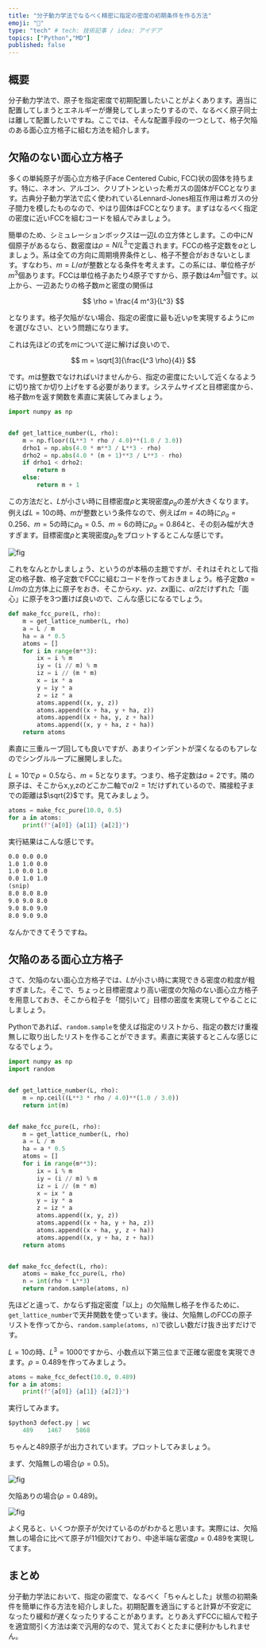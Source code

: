 ```yaml
---
title: "分子動力学法でなるべく精密に指定の密度の初期条件を作る方法"
emoji: "🤖"
type: "tech" # tech: 技術記事 / idea: アイデア
topics: ["Python","MD"]
published: false
---
```


## 概要

分子動力学法で、原子を指定密度で初期配置したいことがよくあります。適当に配置してしまうとエネルギーが爆発してしまったりするので、なるべく原子同士は離して配置したいですね。ここでは、そんな配置手段の一つとして、格子欠陥のある面心立方格子に組む方法を紹介します。

## 欠陥のない面心立方格子

多くの単純原子が面心立方格子(Face Centered Cubic, FCC)状の固体を持ちます。特に、ネオン、アルゴン、クリプトンといった希ガスの固体がFCCとなります。古典分子動力学法で広く使われているLennard-Jones相互作用は希ガスの分子間力を模したものなので、やはり固体はFCCとなります。まずはなるべく指定の密度に近いFCCを組むコードを組んでみましょう。

簡単のため、シミュレーションボックスは一辺$L$の立方体とします。この中に$N$個原子があるなら、数密度は$\rho = N/L^3$で定義されます。FCCの格子定数を$a$としましょう。系は全ての方向に周期境界条件とし、格子不整合がおきないとします。すなわち、$m=L/a$が整数となる条件を考えます。この系には、単位格子が$m^3$個あります。FCCは単位格子あたり4原子ですから、原子数は$4 m^3$個です。以上から、一辺あたりの格子数$m$と密度の関係は

$$
\rho = \frac{4 m^3}{L^3}
$$

となります。格子欠陥がない場合、指定の密度に最も近い$\rho$を実現するように$m$を選びなさい、という問題になります。

これは先ほどの式を$m$について逆に解けば良いので、

$$
m = \sqrt[3]{\frac{L^3 \rho}{4}}
$$

です。$m$は整数でなければいけませんから、指定の密度にたいして近くなるように切り捨てか切り上げをする必要があります。システムサイズと目標密度から、格子数$m$を返す関数を素直に実装してみましょう。

```py
import numpy as np


def get_lattice_number(L, rho):
    m = np.floor((L**3 * rho / 4.0)**(1.0 / 3.0))
    drho1 = np.abs(4.0 * m**3 / L**3 - rho)
    drho2 = np.abs(4.0 * (m + 1)**3 / L**3 - rho)
    if drho1 < drho2:
        return m
    else:
        return m + 1
```

この方法だと、$L$が小さい時に目標密度$\rho$と実現密度$\rho_a$の差が大きくなります。例えば$L=10$の時、$m$が整数という条件なので、例えば$m=4$の時に$\rho_a=0.256$、$m=5$の時に$\rho_a=0.5$、$m=6$の時に$\rho_a=0.864$と、その刻み幅が大きすぎます。目標密度$\rho$と実現密度$\rho_a$をプロットするとこんな感じです。

![fig](md_initial_condition/pure.png)

これをなんとかしましょう、というのが本稿の主題ですが、それはそれとして指定の格子数、格子定数でFCCに組むコードを作っておきましょう。格子定数$a=L/m$の立方体上に原子をおき、そこから$xy$、$yz$、$zx$面に、$a/2$だけずれた「面心」に原子を3つ置けば良いので、こんな感じになるでしょう。

```py
def make_fcc_pure(L, rho):
    m = get_lattice_number(L, rho)
    a = L / m
    ha = a * 0.5
    atoms = []
    for i in range(m**3):
        ix = i % m
        iy = (i // m) % m
        iz = i // (m * m)
        x = ix * a
        y = iy * a
        z = iz * a
        atoms.append((x, y, z))
        atoms.append((x + ha, y + ha, z))
        atoms.append((x + ha, y, z + ha))
        atoms.append((x, y + ha, z + ha))
    return atoms
```

素直に三重ループ回しても良いですが、あまりインデントが深くなるのもアレなのでシングルループに展開しました。

$L=10$で$\rho=0.5$なら、$m=5$となります。つまり、格子定数は$a=2$です。隣の原子は、そこからx,y,zのどこか二軸で$a/2=1$だけずれているので、隣接粒子までの距離は$\sqrt{2}$です。見てみましょう。

```py
atoms = make_fcc_pure(10.0, 0.5)
for a in atoms:
    print(f"{a[0]} {a[1]} {a[2]}")
```

実行結果はこんな感じです。

```txt
0.0 0.0 0.0
1.0 1.0 0.0
1.0 0.0 1.0
0.0 1.0 1.0
(snip)
8.0 8.0 8.0
9.0 9.0 8.0
9.0 8.0 9.0
8.0 9.0 9.0
```

なんかできてそうですね。

## 欠陥のある面心立方格子

さて、欠陥のない面心立方格子では、$L$が小さい時に実現できる密度の粒度が粗すぎました。そこで、ちょっと目標密度より高い密度の欠陥のない面心立方格子を用意しておき、そこから粒子を「間引いて」目標の密度を実現してやることにしましょう。

Pythonであれば、`random.sample`を使えば指定のリストから、指定の数だけ重複無しに取り出したリストを作ることができます。素直に実装するとこんな感じになるでしょう。

```py
import numpy as np
import random


def get_lattice_number(L, rho):
    m = np.ceil((L**3 * rho / 4.0)**(1.0 / 3.0))
    return int(m)


def make_fcc_pure(L, rho):
    m = get_lattice_number(L, rho)
    a = L / m
    ha = a * 0.5
    atoms = []
    for i in range(m**3):
        ix = i % m
        iy = (i // m) % m
        iz = i // (m * m)
        x = ix * a
        y = iy * a
        z = iz * a
        atoms.append((x, y, z))
        atoms.append((x + ha, y + ha, z))
        atoms.append((x + ha, y, z + ha))
        atoms.append((x, y + ha, z + ha))
    return atoms


def make_fcc_defect(L, rho):
    atoms = make_fcc_pure(L, rho)
    n = int(rho * L**3)
    return random.sample(atoms, n)
```

先ほどと違って、かならず指定密度「以上」の欠陥無し格子を作るために、`get_lattice_number`で天井関数を使っています。後は、欠陥無しのFCCの原子リストを作ってから、`random.sample(atoms, n)`で欲しい数だけ抜き出すだけです。

$L=10$の時、$L^3 = 1000$ですから、小数点以下第三位まで正確な密度を実現できます。$\rho=0.489$を作ってみましょう。

```py
atoms = make_fcc_defect(10.0, 0.489)
for a in atoms:
    print(f"{a[0]} {a[1]} {a[2]}")
```

実行してみます。

```py
$python3 defect.py | wc
    489    1467    5868
```

ちゃんと489原子が出力されています。プロットしてみましょう。

まず、欠陥無しの場合($\rho=0.5$)。

![fig](md_initial_condition/atoms_pure.png)

欠陥ありの場合($\rho=0.489$)。

![fig](md_initial_condition/atoms_defect.png)

よく見ると、いくつか原子が欠けているのがわかると思います。実際には、欠陥無しの場合に比べて原子が11個欠けており、中途半端な密度$\rho=0.489$を実現してます。

## まとめ

分子動力学法において、指定の密度で、なるべく「ちゃんとした」状態の初期条件を簡単に作る方法を紹介しました。初期配置を適当にすると計算が不安定になったり緩和が遅くなったりすることがあります。とりあえずFCCに組んで粒子を適宜間引く方法は楽で汎用的なので、覚えておくとたまに便利かもしれません。